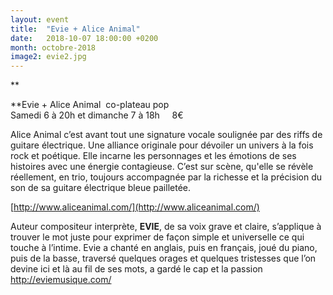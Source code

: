 ```yaml
---
layout: event
title:  "Evie + Alice Animal"
date:   2018-10-07 18:00:00 +0200
month: octobre-2018
image2: evie2.jpg
---
```


**


**Evie + Alice Animal  co-plateau pop  
Samedi 6 à 20h et dimanche 7 à 18h     8€

Alice Animal c’est avant tout une signature vocale soulignée par des riffs de guitare électrique. Une alliance originale pour dévoiler un univers à la fois rock et poétique. Elle incarne les personnages et les émotions de ses histoires avec une énergie contagieuse. C’est sur scène, qu'elle se révèle réellement, en trio, toujours accompagnée par la richesse et la précision du son de sa guitare électrique bleue pailletée.

[http://www.aliceanimal.com/](http://www.aliceanimal.com/)

Auteur compositeur interprète, **EVIE**, de sa voix grave et claire, s’applique à trouver le mot juste pour exprimer de façon simple et universelle ce qui touche à l’intime. Evie a chanté en anglais, puis en français, joué du piano, puis de la basse, traversé quelques orages et quelques tristesses que l’on devine ici et là au fil de ses mots, a gardé le cap et la passion <http://eviemusique.com/>

